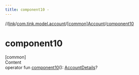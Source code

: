 ```yaml
---
title: component10 -
---
```

//[link](../../index.md)/[com.tink.model.account](../index.md)/[[common]Account](index.md)/[component10](component10.md)



# component10  
[common]  
Content  
operator fun [component10](component10.md)(): [AccountDetails](../[common]-account-details/index.md)?  



